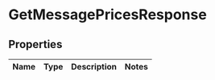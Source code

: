 
# GetMessagePricesResponse

## Properties
Name | Type | Description | Notes
------------ | ------------- | ------------- | -------------



